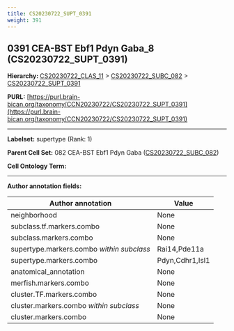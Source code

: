 ```yaml
---
title: CS20230722_SUPT_0391
weight: 391
---
```

## 0391 CEA-BST Ebf1 Pdyn Gaba_8 (CS20230722_SUPT_0391)
<b>Hierarchy: </b>
[CS20230722_CLAS_11](../CS20230722_CLAS_11) >
[CS20230722_SUBC_082](../CS20230722_SUBC_082) >
[CS20230722_SUPT_0391](../CS20230722_SUPT_0391)

**PURL:** [https://purl.brain-bican.org/taxonomy/CCN20230722/CS20230722_SUPT_0391](https://purl.brain-bican.org/taxonomy/CCN20230722/CS20230722_SUPT_0391)

---


**Labelset:** supertype (Rank: 1)

**Parent Cell Set:** 082 CEA-BST Ebf1 Pdyn Gaba ([CS20230722_SUBC_082](../CS20230722_SUBC_082))



**Cell Ontology Term:** 

[MARKER GENES.]: #


---

[TRANSFERRED ANNOTATIONS.]: #


[AUTHOR ANNOTATION FIELDS.]: #


**Author annotation fields:**

| Author annotation | Value |
|-------------------|-------|
|neighborhood|None|
|subclass.tf.markers.combo|None|
|subclass.markers.combo|None|
|supertype.markers.combo _within subclass_|Rai14,Pde11a|
|supertype.markers.combo|Pdyn,Cdhr1,Isl1|
|anatomical_annotation|None|
|merfish.markers.combo|None|
|cluster.TF.markers.combo|None|
|cluster.markers.combo _within subclass_|None|
|cluster.markers.combo|None|
